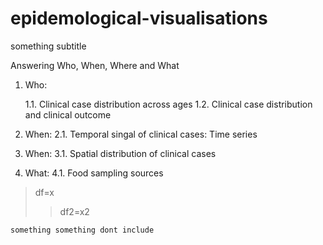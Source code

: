 # epidemological-visualisations
something subtitle

Answering Who, When, Where and What

1. Who:
   
   1.1. Clinical case distribution across ages
   1.2. Clinical case distribution and clinical outcome
3. When:
   2.1. Temporal singal of clinical cases: Time series
4. When:
  3.1. Spatial distribution of clinical cases
5. What:
   4.1.  Food sampling sources

>df=x
>>df2=x2
```
something something dont include
```
